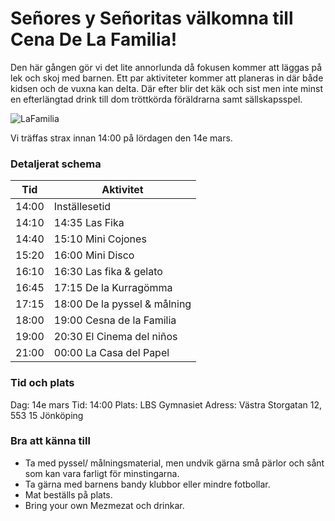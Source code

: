 
# Señores y Señoritas välkomna till **Cena De La Familia!**
Den här gången gör vi det lite annorlunda då fokusen kommer att läggas på lek och skoj med barnen. 
Ett par aktiviteter kommer att planeras in där både kidsen och de vuxna kan delta.
Där efter blir det käk och sist men inte minst en efterlängtad drink till dom tröttkörda föräldrarna samt sällskapsspel.

![LaFamilia](https://rullavagn.nu/blogg/wp-content/uploads/2019/05/food-fight.gif)

Vi träffas strax innan 14:00 på lördagen den 14e mars.
### Detaljerat schema
Tid | Aktivitet |
| ----------- | ----------- |
| 14:00	| Inställesetid |
| 14:10 |  14:35	Las Fika |
| 14:40 | 15:10	Mini Cojones |
| 15:20 | 16:00	Mini Disco |
| 16:10 | 16:30	Las fika & gelato |
| 16:45 | 17:15	De la Kurragömma |
| 17:15 | 18:00	De la pyssel & målning |
| 18:00 | 19:00	Cesna de la Familia |
| 19:00 | 20:30	El Cinema del niños |
| 21:00 | 00:00	La Casa del Papel |

### Tid och plats
Dag: 14e mars
Tid: 14:00
Plats: LBS Gymnasiet
Adress: Västra Storgatan 12, 553 15 Jönköping

### Bra att känna till
* Ta med pyssel/ målningsmaterial, men undvik gärna små pärlor och sånt som kan vara farligt för minstingarna.
* Ta gärna med barnens bandy klubbor eller mindre fotbollar.
* Mat beställs på plats.
* Bring your own Mezmezat och drinkar.
